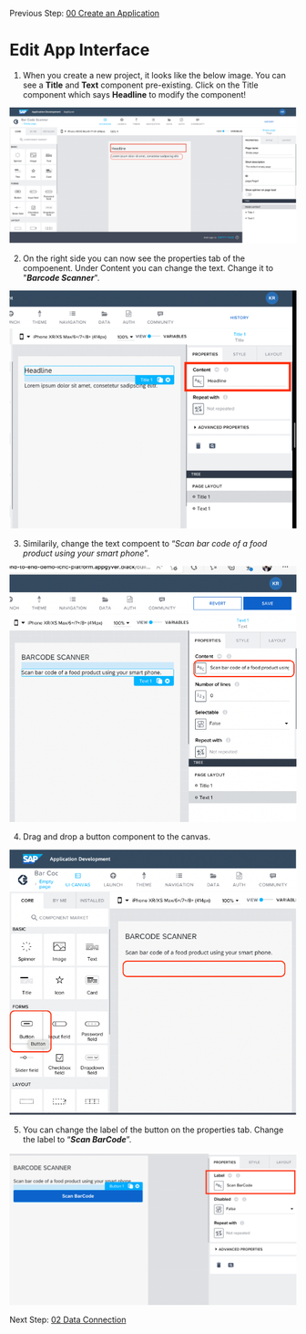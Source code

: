 Previous Step: <a href="https://github.com/KanishkaRaghuraman/Bar-Code-Scanner-App/blob/main/00%20Create%20an%20Application/README.md">00 Create an Application</a>

# Edit App Interface

 1. When you create a new project, it looks like the below image. You can see a <b>Title</b> and <b>Text</b> component pre-existing. Click on the Title component which says <b>Headline</b> to modify the component!
 <img src="https://github.com/KanishkaRaghuraman/Bar-Code-Scanner-App/blob/main/01%20App%20Interface/images/Edit%20Components.png" alt="Edit Components">

 2. On the right side you can now see the properties tab of the compoenent. Under Content you can change the text. Change it to "<b><i>Barcode Scanner</b></i>".
<img src="https://github.com/KanishkaRaghuraman/Bar-Code-Scanner-App/blob/main/01%20App%20Interface/images/2.%20Change%20Title%20component.png" alt="Change Title component">

 3. Similarily, change the text compoent to “<i>Scan bar code of a food product using your smart phone</i>”.
<img src="https://github.com/KanishkaRaghuraman/Bar-Code-Scanner-App/blob/main/01%20App%20Interface/images/3%20Change%20text%20component.png" alt="3 Change text component">

 4. Drag and drop a button component to the canvas.
 
 <img src="https://github.com/KanishkaRaghuraman/Bar-Code-Scanner-App/blob/main/01%20App%20Interface/images/4%20Drag%20and%20drop%20button.png" alt=" drag and drop button">
 
  5. You can change the label of the button on the properties tab. Change the label to “<b><i>Scan BarCode</b></i>”.
 <img src="https://github.com/KanishkaRaghuraman/Bar-Code-Scanner-App/blob/main/01%20App%20Interface/images/button.png" alt="button label">


Next Step: <a href="https://github.tools.sap/I553337/Barcode-Scanner-App/tree/main/02%20Data%20Connection"> 02 Data Connection</a>
